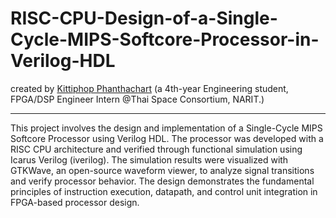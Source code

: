 # RISC-CPU-Design-of-a-Single-Cycle-MIPS-Softcore-Processor-in-Verilog-HDL
created by [Kittiphop Phanthachart](https://bento.me/mac-kittiphop) (a 4th-year Engineering student, FPGA/DSP Engineer Intern @Thai Space Consortium, NARIT.)

----



This project involves the design and implementation of a Single-Cycle MIPS Softcore Processor using Verilog HDL. The processor was developed with a RISC CPU architecture and verified through functional simulation using Icarus Verilog (iverilog). The simulation results were visualized with GTKWave, an open-source waveform viewer, to analyze signal transitions and verify processor behavior. The design demonstrates the fundamental principles of instruction execution, datapath, and control unit integration in FPGA-based processor design.
